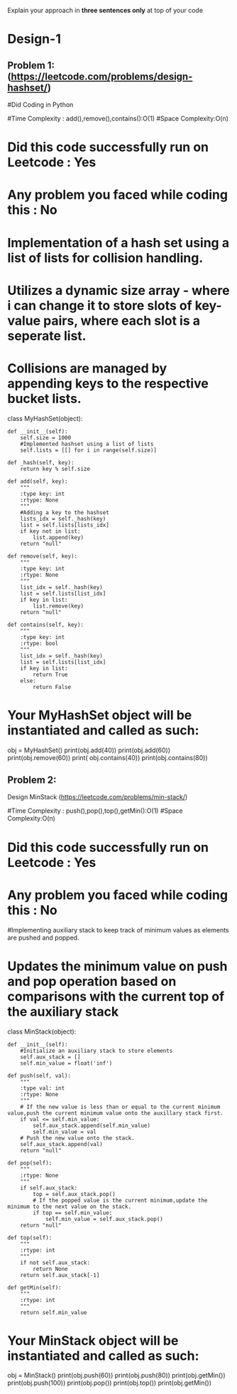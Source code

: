 Explain your approach in **three sentences only** at top of your code

# Design-1

## Problem 1:(https://leetcode.com/problems/design-hashset/)

#Did Coding in Python

#Time Complexity : add(),remove(),contains():O(1)
#Space Complexity:O(n)
# Did this code successfully run on Leetcode : Yes
# Any problem you faced while coding this : No 

# Implementation of a hash set using a list of lists for collision handling.
# Utilizes a dynamic size array - where i can change it to store slots of key-value pairs, where each slot is a seperate list.
# Collisions are managed by appending keys to the respective bucket lists.

class MyHashSet(object):

    def __init__(self):
        self.size = 1000
        #Implemented hashset using a list of lists
        self.lists = [[] for i in range(self.size)]
    
    def _hash(self, key):
        return key % self.size

    def add(self, key):
        """
        :type key: int
        :rtype: None
        """
        #Adding a key to the hashset
        lists_idx = self._hash(key)
        list = self.lists[lists_idx]
        if key not in list:
            list.append(key)
        return "null"

    def remove(self, key):
        """
        :type key: int
        :rtype: None
        """
        list_idx = self._hash(key)
        list = self.lists[list_idx]
        if key in list:
            list.remove(key)
        return "null"

    def contains(self, key):
        """
        :type key: int
        :rtype: bool
        """
        list_idx = self._hash(key)
        list = self.lists[list_idx]
        if key in list:
            return True
        else:
            return False

# Your MyHashSet object will be instantiated and called as such:
obj = MyHashSet()
print(obj.add(40))
print(obj.add(60))
print(obj.remove(60))
print( obj.contains(40))
print(obj.contains(80))

## Problem 2:
Design MinStack (https://leetcode.com/problems/min-stack/)

#Time Complexity : push(),pop(),top(),getMin():O(1)
#Space Complexity:O(n)
# Did this code successfully run on Leetcode : Yes
# Any problem you faced while coding this : No 

#Implementing auxiliary stack to keep track of minimum values as elements are pushed and popped.
# Updates the minimum value on push and pop operation based on comparisons with the current top of the auxiliary stack

class MinStack(object):

    def __init__(self):
        #Initialize an auxiliary stack to store elements 
        self.aux_stack = []
        self.min_value = float('inf')

    def push(self, val):
        """
        :type val: int
        :rtype: None
        """
        # If the new value is less than or equal to the current minimum value,push the current minimum value onto the auxillary stack first.
        if val <= self.min_value:
            self.aux_stack.append(self.min_value)
            self.min_value = val
        # Push the new value onto the stack.
        self.aux_stack.append(val)
        return "null"

    def pop(self):
        """
        :rtype: None
        """
        if self.aux_stack:
            top = self.aux_stack.pop()
            # If the popped value is the current minimum,update the minimum to the next value on the stack.
            if top == self.min_value:
                self.min_value = self.aux_stack.pop()
        return "null"

    def top(self):
        """
        :rtype: int
        """
        if not self.aux_stack:
            return None
        return self.aux_stack[-1]

    def getMin(self):
        """
        :rtype: int
        """
        return self.min_value
    
# Your MinStack object will be instantiated and called as such:
obj = MinStack()
print(obj.push(60))
print(obj.push(80))
print(obj.getMin())
print(obj.push(100))
print(obj.pop())
print(obj.top())
print(obj.getMin())


